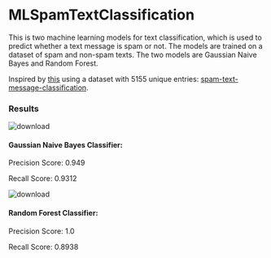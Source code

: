 # MLSpamTextClassification

This is two machine learning models for text classification, which is used to predict whether a text message is spam or not. The models are trained on a dataset of spam and non-spam texts. The two models are Gaussian Naive Bayes and Random Forest.

Inspired by [this](https://www.kaggle.com/code/paramarthasengupta/beginner-s-guide-to-ml-sms-spam-classifier) using a dataset with 5155 unique entries: [spam-text-message-classification](https://www.kaggle.com/datasets/team-ai/spam-text-message-classification).

### Results

![download](https://user-images.githubusercontent.com/73323107/186044904-31c7cb44-7749-4dea-bce7-a7cd549e7178.png)
#### Gaussian Naive Bayes Classifier:

Precision Score:  0.949

Recall Score:  0.9312

![download](https://user-images.githubusercontent.com/73323107/186044906-01165ac2-670b-4152-be6c-82b57261ea36.png)
#### Random Forest Classifier:

Precision Score:  1.0

Recall Score:  0.8938
